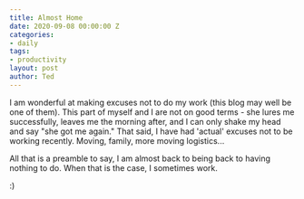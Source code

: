 ```yaml
---
title: Almost Home
date: 2020-09-08 00:00:00 Z
categories:
- daily
tags:
- productivity
layout: post
author: Ted
---
```


I am wonderful at making excuses not to do my work (this blog may well be one of them). This part of myself and I are not on good terms - she lures me successfully, leaves me the morning after, and I can only shake my head and say "she got me again." That said, I have had 'actual' excuses not to be working recently. Moving, family, more moving logistics...

All that is a preamble to say, I am almost back to being back to having nothing to do. When that is the case, I sometimes work.

:)
